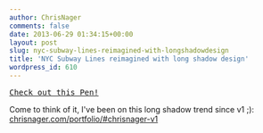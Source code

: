 ```yaml
---
author: ChrisNager
comments: false
date: 2013-06-29 01:34:15+00:00
layout: post
slug: nyc-subway-lines-reimagined-with-longshadowdesign
title: 'NYC Subway Lines reimagined with long shadow design'
wordpress_id: 610
---
```


<pre class="codepen" data-height="300" data-type="result" data-href="zDnJH" data-user="ChrisNager" data-safe="true"><code></code><a href="http://codepen.io/ChrisNager/pen/zDnJH">Check out this Pen!</a></pre>
<script async src="http://codepen.io/assets/embed/ei.js"></script>

Come to think of it, I've been on this long shadow trend since v1 ;): [chrisnager.com/portfolio/#chrisnager-v1](//chrisnager.com/portfolio/#chrisnager-v1)
